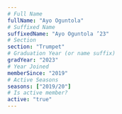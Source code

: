 ```yaml
---
# Full Name
fullName: "Ayo Oguntola"
# Suffixed Name
suffixedName: "Ayo Oguntola ’23"
# Section
section: "Trumpet"
# Graduation Year (or name suffix)
gradYear: "2023"
# Year Joined
memberSince: "2019"
# Active Seasons
seasons: ["2019/20"]
# Is active member?
active: "true"
---
```


